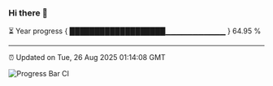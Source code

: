 ### Hi there 👋

⏳ Year progress { ███████████████████▁▁▁▁▁▁▁▁▁▁▁ } 64.95 %

---

⏰ Updated on Tue, 26 Aug 2025 01:14:08 GMT

![Progress Bar CI](https://github.com/liununu/liununu/workflows/Progress%20Bar%20CI/badge.svg)
